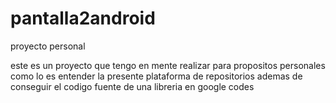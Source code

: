 pantalla2android
================

proyecto personal

este es un proyecto que tengo en mente realizar para propositos personales como lo es entender la presente plataforma de repositorios ademas de conseguir el codigo fuente de una libreria en google codes
